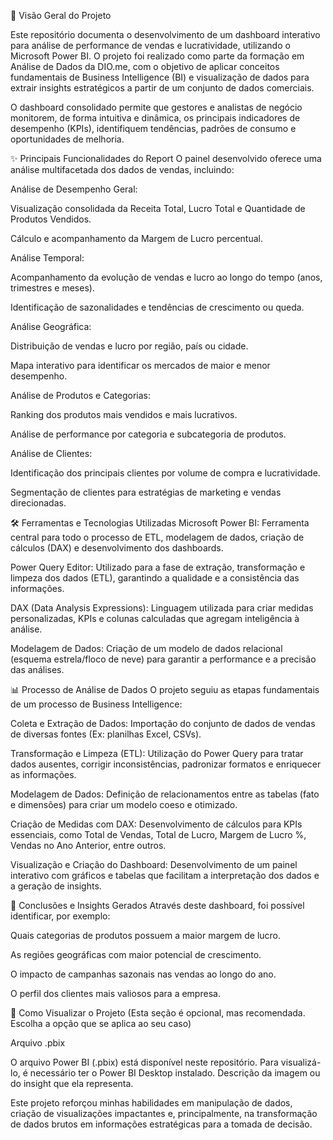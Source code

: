 📜 Visão Geral do Projeto

Este repositório documenta o desenvolvimento de um dashboard interativo para análise de performance de vendas e lucratividade, utilizando o Microsoft Power BI. O projeto foi realizado como parte da formação em Análise de Dados da DIO.me, com o objetivo de aplicar conceitos fundamentais de Business Intelligence (BI) e visualização de dados para extrair insights estratégicos a partir de um conjunto de dados comerciais.

O dashboard consolidado permite que gestores e analistas de negócio monitorem, de forma intuitiva e dinâmica, os principais indicadores de desempenho (KPIs), identifiquem tendências, padrões de consumo e oportunidades de melhoria.

✨ Principais Funcionalidades do Report
O painel desenvolvido oferece uma análise multifacetada dos dados de vendas, incluindo:

Análise de Desempenho Geral:

Visualização consolidada da Receita Total, Lucro Total e Quantidade de Produtos Vendidos.

Cálculo e acompanhamento da Margem de Lucro percentual.

Análise Temporal:

Acompanhamento da evolução de vendas e lucro ao longo do tempo (anos, trimestres e meses).

Identificação de sazonalidades e tendências de crescimento ou queda.

Análise Geográfica:

Distribuição de vendas e lucro por região, país ou cidade.

Mapa interativo para identificar os mercados de maior e menor desempenho.

Análise de Produtos e Categorias:

Ranking dos produtos mais vendidos e mais lucrativos.

Análise de performance por categoria e subcategoria de produtos.

Análise de Clientes:

Identificação dos principais clientes por volume de compra e lucratividade.

Segmentação de clientes para estratégias de marketing e vendas direcionadas.

🛠️ Ferramentas e Tecnologias Utilizadas
Microsoft Power BI: Ferramenta central para todo o processo de ETL, modelagem de dados, criação de cálculos (DAX) e desenvolvimento dos dashboards.

Power Query Editor: Utilizado para a fase de extração, transformação e limpeza dos dados (ETL), garantindo a qualidade e a consistência das informações.

DAX (Data Analysis Expressions): Linguagem utilizada para criar medidas personalizadas, KPIs e colunas calculadas que agregam inteligência à análise.

Modelagem de Dados: Criação de um modelo de dados relacional (esquema estrela/floco de neve) para garantir a performance e a precisão das análises.

📊 Processo de Análise de Dados
O projeto seguiu as etapas fundamentais de um processo de Business Intelligence:

Coleta e Extração de Dados: Importação do conjunto de dados de vendas de diversas fontes (Ex: planilhas Excel, CSVs).

Transformação e Limpeza (ETL): Utilização do Power Query para tratar dados ausentes, corrigir inconsistências, padronizar formatos e enriquecer as informações.

Modelagem de Dados: Definição de relacionamentos entre as tabelas (fato e dimensões) para criar um modelo coeso e otimizado.

Criação de Medidas com DAX: Desenvolvimento de cálculos para KPIs essenciais, como Total de Vendas, Total de Lucro, Margem de Lucro %, Vendas no Ano Anterior, entre outros.

Visualização e Criação do Dashboard: Desenvolvimento de um painel interativo com gráficos e tabelas que facilitam a interpretação dos dados e a geração de insights.

🚀 Conclusões e Insights Gerados
Através deste dashboard, foi possível identificar, por exemplo:

Quais categorias de produtos possuem a maior margem de lucro.

As regiões geográficas com maior potencial de crescimento.

O impacto de campanhas sazonais nas vendas ao longo do ano.

O perfil dos clientes mais valiosos para a empresa.

📁 Como Visualizar o Projeto
(Esta seção é opcional, mas recomendada. Escolha a opção que se aplica ao seu caso)

Arquivo .pbix

O arquivo Power BI (.pbix) está disponível neste repositório. Para visualizá-lo, é necessário ter o Power BI Desktop instalado.
Descrição da imagem ou do insight que ela representa.

Este projeto reforçou minhas habilidades em manipulação de dados, criação de visualizações impactantes e, principalmente, na transformação de dados brutos em informações estratégicas para a tomada de decisão.
